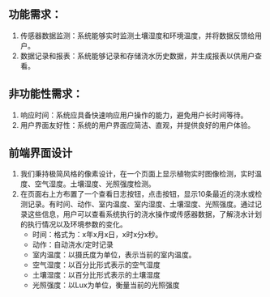 ## 功能需求：
1. 传感器数据监测：系统能够实时监测土壤湿度和环境温度，并将数据反馈给用户。
2. 数据记录和报表：系统能够记录和存储浇水历史数据，并生成报表以供用户查看。
## 非功能性需求：
1. 响应时间：系统应具备快速响应用户操作的能力，避免用户长时间等待。
2. 用户界面友好性：系统的用户界面应简洁、直观，并提供良好的用户体验。

## 前端界面设计
1. 我们秉持极简风格的像素设计，在一个页面上显示植物实时图像检测，实时温度、空气湿度。土壤湿度、光照强度检测。
2. 在页面右上方布置了一个查看日志按钮，点击按钮，显示10条最近的浇水或检测记录。有时间、动作、室内温度、室内湿度、土壤湿度、光照强度。通过记录这些信息，用户可以查看系统执行的浇水操作或传感器数据，了解浇水计划的执行情况以及环境参数的变化。
    * 时间：格式为：x年x月x日，x时x分x秒。
    * 动作：自动浇水/定时记录
    * 室内温度：以摄氏度为单位，表示当前的室内温度。
    * 空气湿度：以百分比形式表示的空气湿度
    * 土壤湿度：以百分比形式表示的土壤湿度
    * 光照强度：以Lux为单位，衡量当前的光照强度
